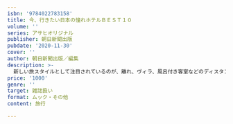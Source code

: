 ```yaml
---
isbn: '9784022783158'
title: 今、行きたい日本の憧れホテルＢＥＳＴ１０
volume: ''
series: アサヒオリジナル
publisher: 朝日新聞出版
pubdate: '2020-11-30'
cover: ''
author: 朝日新聞出版／編集
description: >-
  新しい旅スタイルとして注目されているのが、離れ、ヴィラ、風呂付き客室などのディスタンスがとられたホテルステイ。いつかは泊まりたい憧れの癒やし宿、ホテルを全国から厳選セレクトして掲載。
price: '1000'
genre: ''
target: 雑誌扱い
format: ムック・その他
content: 旅行

---
```

